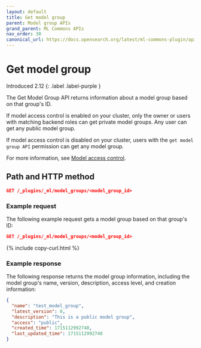 ```yaml
---
layout: default
title: Get model group
parent: Model group APIs
grand_parent: ML Commons APIs
nav_order: 30
canonical_url: https://docs.opensearch.org/latest/ml-commons-plugin/api/model-group-apis/get-model-group/
---
```


# Get model group

Introduced 2.12
{: .label .label-purple }

The Get Model Group API returns information about a model group based on that group's ID. 

If model access control is enabled on your cluster, only the owner or users with matching backend roles can get private model groups. Any user can get any public model group.

If model access control is disabled on your cluster, users with the `get model group API` permission can get any model group.

For more information, see [Model access control]({{site.url}}{{site.baseurl}}/ml-commons-plugin/model-access-control/).

## Path and HTTP method

```json
GET /_plugins/_ml/model_groups/<model_group_id>
```

### Example request

The following example request gets a model group based on that group's ID:

```json
GET /_plugins/_ml/model_groups/<model_group_id>
```
{% include copy-curl.html %}

### Example response

The following response returns the model group information, including the model group's name, version, description, access level, and creation information:

```json
{
  "name": "test_model_group",
  "latest_version": 0,
  "description": "This is a public model group",
  "access": "public",
  "created_time": 1715112992748,
  "last_updated_time": 1715112992748
}
```
